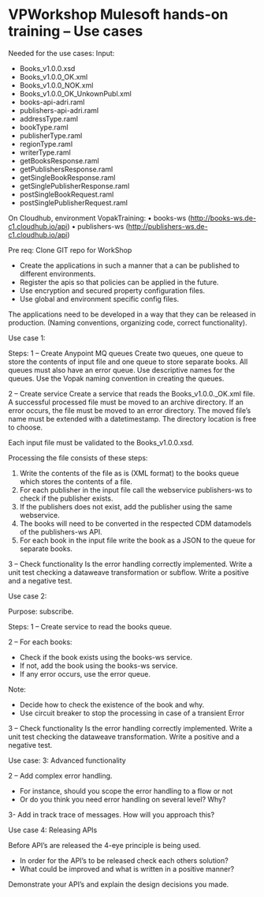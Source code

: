 # VPWorkshop Mulesoft hands-on training – Use cases

Needed for the use cases:
Input:
-	Books_v1.0.0.xsd
-	Books_v1.0.0_OK.xml
-	Books_v1.0.0_NOK.xml
-	Books_v1.0.0_OK_UnkownPubl.xml
-	books-api-adri.raml
-	publishers-api-adri.raml
-	addressType.raml
-	bookType.raml
-	publisherType.raml
-	regionType.raml
-	writerType.raml
-	getBooksResponse.raml
-	getPublishersResponse.raml
-	getSingleBookResponse.raml
-	getSinglePublisherResponse.raml
-	postSingleBookRequest.raml
-	postSinglePublisherRequest.raml

On Cloudhub, environment VopakTraining:
•	books-ws (http://books-ws.de-c1.cloudhub.io/api)
•	publishers-ws (http://publishers-ws.de-c1.cloudhub.io/api)

Pre req:
Clone GIT repo for WorkShop

-	Create the applications in such a manner that a can be published to different environments.
-	Register the apis so that policies can be applied in the future.
-	Use encryption and secured property configuration files.
-	Use global and environment specific config files.

The applications need to be developed in a way that they can be released in production. (Naming conventions, organizing code, correct functionality).

Use case 1:

Steps:
1 – Create Anypoint MQ queues
Create two queues, one queue to store the contents of input file and one queue to store separate books. All queues must also have an error queue. Use descriptive names for the queues.
Use the Vopak naming convention in creating the queues.


2 – Create service
Create a service that reads the Books_v1.0.0._OK.xml file. 
A successful processed file must be moved to an archive directory. If an error occurs, the file must be moved to an error directory. The moved file’s name  must be extended with a datetimestamp.
The directory location is free to choose.

Each input file must be validated to the Books_v1.0.0.xsd.

Processing the file consists of these steps:
1.	Write the contents of the file as is (XML format) to the books queue which stores the contents of a file.
2.	For each publisher in the input file call the webservice publishers-ws to check if the publisher exists.
3.	If the publishers does not exist, add the publisher using the same webservice.
4.	The books will need to be converted in the respected CDM datamodels of the publishers-ws API.
5.	For each book in the input file write the book as a JSON to the queue for separate books.

3 – Check functionality
Is the error handling correctly implemented.
Write a unit test checking a dataweave transformation or subflow.
Write a positive and a negative test.

Use case 2:

Purpose: subscribe.

Steps:
1 – Create service to read the books queue.

2 – For each books:
-	Check if the book exists using the books-ws service. 
-	If not, add the book using the books-ws service.
-	If any error occurs, use the error queue.

Note: 
-	Decide how to check the existence of the book and why.
-	Use circuit breaker to stop the processing in case of a transient Error

3 – Check functionality
Is the error handling correctly implemented.
Write a unit test checking the dataweave transformation.
Write a positive and a negative test.


Use case: 3: Advanced functionality

2 – Add complex error handling.
-	For instance, should you scope the error handling to a flow or not
-	Or do you think you need error handling on several level? Why?

3- Add in track trace of messages. How will you approach this?


Use case 4: Releasing APIs

Before API’s are released the 4-eye principle is being used.
-	In order for the API’s to be released check each others solution?
-	What could be improved and what is written in a positive manner?

Demonstrate your API’s and explain the design decisions you made.


